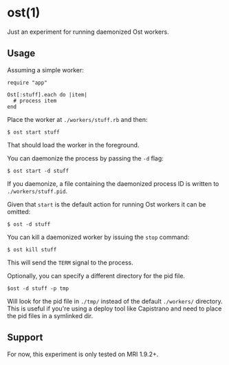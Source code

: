 ost(1)
======

Just an experiment for running daemonized Ost workers.

Usage
-----

Assuming a simple worker:

    require "app"

    Ost[:stuff].each do |item|
      # process item
    end

Place the worker at `./workers/stuff.rb` and then:

    $ ost start stuff

That should load the worker in the foreground.

You can daemonize the process by passing the `-d` flag:

    $ ost start -d stuff

If you daemonize, a file containing the daemonized process ID is written
to `./workers/stuff.pid`.

Given that `start` is the default action for running Ost workers it can
be omitted:

    $ ost -d stuff

You can kill a daemonized worker by issuing the `stop` command:

    $ ost kill stuff

This will send the `TERM` signal to the process.


Optionally, you can specify a different directory for the pid file.

    $ost -d stuff -p tmp
    
Will look for the pid file in `./tmp/` instead of the default `./workers/` directory. This is useful if you're using a deploy tool like Capistrano and need to place the pid files in a symlinked dir.


Support
-------

For now, this experiment is only tested on MRI 1.9.2+.
